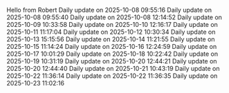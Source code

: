 ﻿Hello from Robert
Daily update on 2025-10-08 09:55:16
Daily update on 2025-10-08 09:55:40
Daily update on 2025-10-08 12:14:52
Daily update on 2025-10-09 10:33:58
Daily update on 2025-10-10 12:16:17
Daily update on 2025-10-11 11:17:04
Daily update on 2025-10-12 10:30:34
Daily update on 2025-10-13 15:15:56
Daily update on 2025-10-14 11:21:55
Daily update on 2025-10-15 11:14:24
Daily update on 2025-10-16 12:24:59
Daily update on 2025-10-17 10:01:29
Daily update on 2025-10-18 10:22:42
Daily update on 2025-10-19 10:31:19
Daily update on 2025-10-20 12:44:21
Daily update on 2025-10-20 12:44:40
Daily update on 2025-10-21 10:43:19
Daily update on 2025-10-22 11:36:14
Daily update on 2025-10-22 11:36:35
Daily update on 2025-10-23 11:02:16
